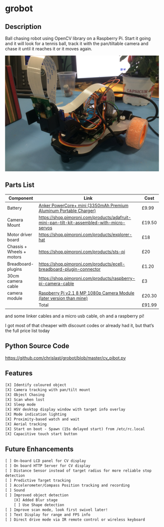 # grobot
## Description
Ball chasing robot using OpenCV library on a Raspberry Pi.  Start it going and it will look for a tennis ball, track it with the pan/tiltable camera and chase it until it reaches it or it moves again.

![Grobot Picture](https://github.com/chrislast/grobot/blob/master/IMG_2046%5B1%5D.JPG)

## Parts List

| Component | Link | Cost |
| --- | --- | --- |
| Battery | [Anker PowerCore+ mini (3350mAh Premium Aluminum Portable Charger)](https://www.amazon.co.uk/gp/product/B005QI1A8C) | £9.99 |
| Camera Mount | https://shop.pimoroni.com/products/adafruit-mini-pan-tilt-kit-assembled-with-micro-servos | £19.50 |
| Motor driver board | https://shop.pimoroni.com/products/explorer-hat | £18 |
| Chassis + Wheels + motors | https://shop.pimoroni.com/products/sts-pi | £20 |
| Breadboard-plugins | https://shop.pimoroni.com/products/ecell-breadboard-plugin-connector | £1.20 |
| 30cm camera cable | https://shop.pimoroni.com/products/raspberry-pi-camera-cable | £3 |
| camera module | [Raspberry Pi v2.1 8 MP 1080p Camera Module (later version than mine)](https://www.amazon.co.uk/Raspberry-Pi-1080p-Camera-Module/dp/B01ER2SKFS) | £20.30 |
|	| Total | £91.99 |

and some linker cables and a micro usb cable, oh and a raspberry pi!

I got most of that cheaper with discount codes or already had it, but that’s the full price list today

## Python Source Code
https://github.com/chrislast/grobot/blob/master/cv_pibot.py

## Features
	[X] Identify coloured object
	[X] Camera tracking with pan/tilt mount
	[X] Object Chasing
	[X] Scan when lost
	[X] Sleep mode
	[X] HSV desktop display window with target info overlay
	[X] Mode indication lighting
	[X] Proximity-based watch and wait
	[X] Aerial tracking
	[X] Start on boot - Spawn (15s delayed start) from /etc/rc.local
	[X] Capacitive touch start button

## Future Enhancements
	[ ] On-board LCD panel for CV display
	[ ] On board HTTP Server for CV display
	[ ] Distance Sensor instead of target radius for more reliable stop detection
	[ ] Predictive Target tracking
	[ ] Accelerometer/Compass Position tracking and recording
	[ ] Sound
	[ ] Improved object detection
		[X] Added Blur stage
		[ ] Use Shape detection
	[ ] Improve scan mode, look first swivel later!
	[ ] Text Display for range and FPS info
	[ ] Direct drive mode via IR remote control or wireless keyboard
  
